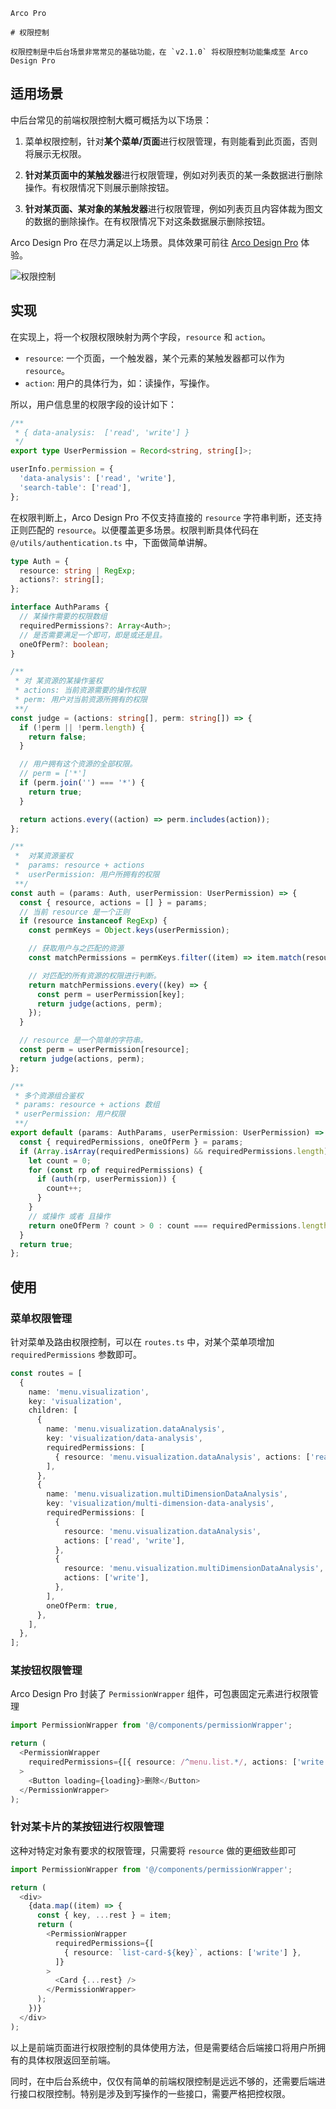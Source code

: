`````
Arco Pro

# 权限控制

权限控制是中后台场景非常常见的基础功能，在 `v2.1.0` 将权限控制功能集成至 Arco Design Pro
`````
## 适用场景

中后台常见的前端权限控制大概可概括为以下场景：

1. 菜单权限控制，针对**某个菜单/页面**进行权限管理，有则能看到此页面，否则将展示无权限。

2. **针对某页面中的某触发器**进行权限管理，例如对列表页的某一条数据进行删除操作。有权限情况下则展示删除按钮。

3. **针对某页面、某对象的某触发器**进行权限管理，例如列表页且内容体裁为图文的数据的删除操作。在有权限情况下对这条数据展示删除按钮。

Arco Design Pro 在尽力满足以上场景。具体效果可前往 [Arco Design Pro](https://react-pro.arco.design/) 体验。

![权限控制](http://p1-arco.byteimg.com/tos-cn-i-uwbnlip3yd/20230414-182335.gif~tplv-uwbnlip3yd-3.awebp)

## 实现

在实现上，将一个权限权限映射为两个字段，`resource` 和 `action`。

- `resource`: 一个页面，一个触发器，某个元素的某触发器都可以作为 `resource`。
- `action`: 用户的具体行为，如：读操作，写操作。

所以，用户信息里的权限字段的设计如下：

```ts
/**
 * { data-analysis:  ['read', 'write'] }
 */
export type UserPermission = Record<string, string[]>;

userInfo.permission = {
  'data-analysis': ['read', 'write'],
  'search-table': ['read'],
};
```

在权限判断上，Arco Design Pro 不仅支持直接的 `resource` 字符串判断，还支持正则匹配的 `resource`。以便覆盖更多场景。权限判断具体代码在 `@/utils/authentication.ts` 中，下面做简单讲解。

```ts
type Auth = {
  resource: string | RegExp;
  actions?: string[];
};

interface AuthParams {
  // 某操作需要的权限数组
  requiredPermissions?: Array<Auth>;
  // 是否需要满足一个即可，即是或还是且。
  oneOfPerm?: boolean;
}

/**
 * 对 某资源的某操作鉴权
 * actions: 当前资源需要的操作权限
 * perm: 用户对当前资源所拥有的权限
 **/
const judge = (actions: string[], perm: string[]) => {
  if (!perm || !perm.length) {
    return false;
  }

  // 用户拥有这个资源的全部权限。
  // perm = ['*']
  if (perm.join('') === '*') {
    return true;
  }

  return actions.every((action) => perm.includes(action));
};

/**
 *  对某资源鉴权
 *  params: resource + actions
 *  userPermission: 用户所拥有的权限
 **/
const auth = (params: Auth, userPermission: UserPermission) => {
  const { resource, actions = [] } = params;
  // 当前 resource 是一个正则
  if (resource instanceof RegExp) {
    const permKeys = Object.keys(userPermission);

    // 获取用户与之匹配的资源
    const matchPermissions = permKeys.filter((item) => item.match(resource));

    // 对匹配的所有资源的权限进行判断。
    return matchPermissions.every((key) => {
      const perm = userPermission[key];
      return judge(actions, perm);
    });
  }

  // resource 是一个简单的字符串。
  const perm = userPermission[resource];
  return judge(actions, perm);
};

/**
 * 多个资源组合鉴权
 * params: resource + actions 数组
 * userPermission: 用户权限
 **/
export default (params: AuthParams, userPermission: UserPermission) => {
  const { requiredPermissions, oneOfPerm } = params;
  if (Array.isArray(requiredPermissions) && requiredPermissions.length) {
    let count = 0;
    for (const rp of requiredPermissions) {
      if (auth(rp, userPermission)) {
        count++;
      }
    }
    // 或操作 或者 且操作
    return oneOfPerm ? count > 0 : count === requiredPermissions.length;
  }
  return true;
};
```

## 使用

### 菜单权限管理

针对菜单及路由权限控制，可以在 `routes.ts` 中，对某个菜单项增加 `requiredPermissions` 参数即可。

```ts
const routes = [
  {
    name: 'menu.visualization',
    key: 'visualization',
    children: [
      {
        name: 'menu.visualization.dataAnalysis',
        key: 'visualization/data-analysis',
        requiredPermissions: [
          { resource: 'menu.visualization.dataAnalysis', actions: ['read'] },
        ],
      },
      {
        name: 'menu.visualization.multiDimensionDataAnalysis',
        key: 'visualization/multi-dimension-data-analysis',
        requiredPermissions: [
          {
            resource: 'menu.visualization.dataAnalysis',
            actions: ['read', 'write'],
          },
          {
            resource: 'menu.visualization.multiDimensionDataAnalysis',
            actions: ['write'],
          },
        ],
        oneOfPerm: true,
      },
    ],
  },
];
```

### 某按钮权限管理

Arco Design Pro 封装了 `PermissionWrapper` 组件，可包裹固定元素进行权限管理

```ts
import PermissionWrapper from '@/components/permissionWrapper';

return (
  <PermissionWrapper
    requiredPermissions={[{ resource: /^menu.list.*/, actions: ['write'] }]}
  >
    <Button loading={loading}>删除</Button>
  </PermissionWrapper>
);
```

### 针对某卡片的某按钮进行权限管理

这种对特定对象有要求的权限管理，只需要将 `resource` 做的更细致些即可

```ts
import PermissionWrapper from '@/components/permissionWrapper';

return (
  <div>
    {data.map((item) => {
      const { key, ...rest } = item;
      return (
        <PermissionWrapper
          requiredPermissions={[
            { resource: `list-card-${key}`, actions: ['write'] },
          ]}
        >
          <Card {...rest} />
        </PermissionWrapper>
      );
    })}
  </div>
);
```

以上是前端页面进行权限控制的具体使用方法，但是需要结合后端接口将用户所拥有的具体权限返回至前端。

同时，在中后台系统中，仅仅有简单的前端权限控制是远远不够的，还需要后端进行接口权限控制。特别是涉及到写操作的一些接口，需要严格把控权限。

